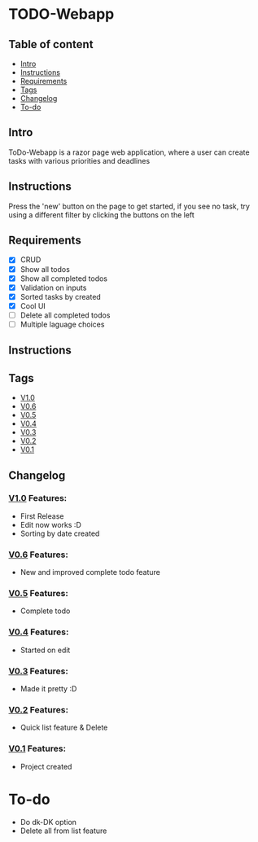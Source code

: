 # TODO-Webapp

## Table of content
* [Intro](#Intro)
* [Instructions](#Instructions)
* [Requirements](#Requirements)
* [Tags](#Tags)
* [Changelog](#Changelog)
* [To-do](#To-do)


## Intro
ToDo-Webapp is a razor page web application, where  a user can create tasks with various priorities and deadlines 

## Instructions 
Press the 'new' button on the page to get started, if you see no task, try using a different filter by clicking the buttons on the left 

## Requirements

* [x] CRUD
* [x] Show all todos
* [x] Show all completed todos
* [x] Validation on inputs 
* [x] Sorted tasks by created
* [x] Cool UI
* [ ] Delete all completed todos
* [ ] Multiple laguage choices

## Instructions


## Tags
* [V1.0](https://github.com/Kevin-Vetter/TODO-Webapp/releases/tag/V1.0)
* [V0.6](https://github.com/Kevin-Vetter/TODO-Webapp/releases/tag/V0.6)
* [V0.5](https://github.com/Kevin-Vetter/TODO-Webapp/releases/tag/V0.5)
* [V0.4](https://github.com/Kevin-Vetter/TODO-Webapp/releases/tag/V0.4)
* [V0.3](https://github.com/Kevin-Vetter/TODO-Webapp/releases/tag/V.3)
* [V0.2](https://github.com/Kevin-Vetter/TODO-Webapp/releases/tag/V0.2)
* [V0.1](https://github.com/Kevin-Vetter/TODO-Webapp/releases/tag/V0.1)


## Changelog

### [V1.0](https://github.com/Kevin-Vetter/TODO-Webapp/releases/tag/V1.0) Features:
* First Release
* Edit now works :D
* Sorting by date created

### [V0.6](https://github.com/Kevin-Vetter/TODO-Webapp/releases/tag/V0.6) Features:
* New and improved complete todo feature

### [V0.5](https://github.com/Kevin-Vetter/TODO-Webapp/releases/tag/V0.5) Features:
* Complete todo 

### [V0.4](https://github.com/Kevin-Vetter/TODO-Webapp/releases/tag/V0.4) Features:
* Started on edit

### [V0.3](https://github.com/Kevin-Vetter/TODO-Webapp/releases/tag/V.3) Features:
* Made it pretty :D

### [V0.2](https://github.com/Kevin-Vetter/TODO-Webapp/releases/tag/V0.2) Features:
* Quick list feature & Delete

### [V0.1](https://github.com/Kevin-Vetter/TODO-Webapp/releases/tag/V0.1) Features:
* Project created

# To-do
* Do dk-DK option
* Delete all from list feature

